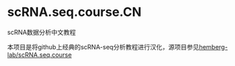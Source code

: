 # scRNA.seq.course.CN
scRNA数据分析中文教程

本项目是将github上经典的scRNA-seq分析教程进行汉化，源项目参见[hemberg-lab/scRNA.seq.course](https://github.com/hemberg-lab/scRNA.seq.course)
